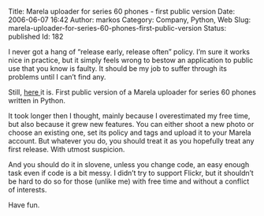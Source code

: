 Title: Marela uploader for series 60 phones - first public version
Date: 2006-06-07 16:42
Author: markos
Category: Company, Python, Web
Slug: marela-uploader-for-series-60-phones-first-public-version
Status: published
Id: 182

<html>
 <body>
  <div>
   <p>
    I never got a hang of “release early, release often” policy. I’m sure it works nice in practice, but it simply feels wrong to bestow an application to public use that you know is faulty. It should be my job to suffer through its problems until I can’t find any.
   </p>
   <p>
    Still,
    <a href="http://markos.gaivo.net/code/marelapys60.html" title="Link to download page">
     here
    </a>
    it is. First public version of a Marela uploader for series 60 phones written in Python.
   </p>
   <p>
    It took longer then I thought, mainly because I overestimated my free time, but also because it grew new features. You can either shoot a new photo or choose an existing one, set its policy and tags and upload it to your Marela account. But whatever you do, you should treat it as you hopefully treat any first release. With utmost suspicion.
   </p>
   <p>
    And you should do it in slovene, unless you change code, an easy enough task even if code is a bit messy. I didn’t try to support Flickr, but it shouldn’t be hard to do so for those (unlike me) with free time and without a conflict of interests.
   </p>
   <p>
    Have fun.
   </p>
  </div>
 </body>
</html>